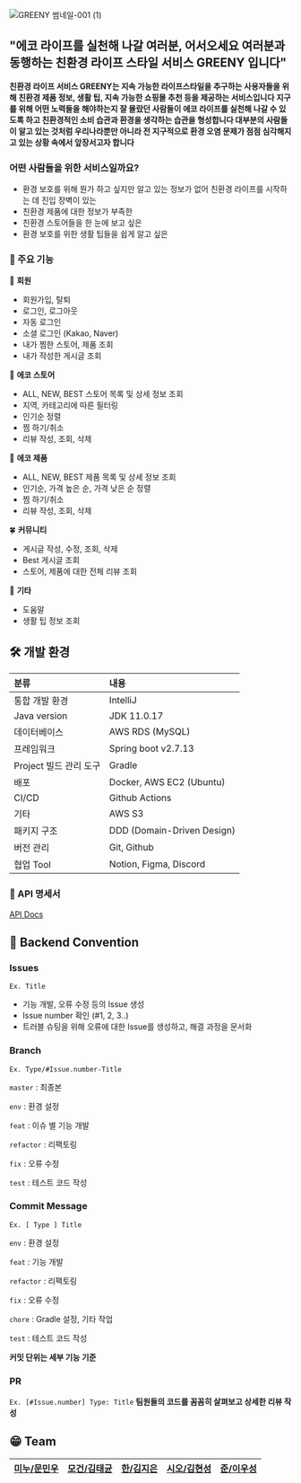 ![GREENY 썸네일-001 (1)](https://github.com/UMC-GREENY/greeny-backend/assets/121410579/0e882d66-0e65-43d5-a4ca-6dea91c535d5)
## "에코 라이프를 실천해 나갈 여러분, 어서오세요 여러분과 동행하는 친환경 라이프 스타일 서비스 GREENY 입니다"

**친환경 라이프 서비스 GREENY는 지속 가능한 라이프스타일을 추구하는 사용자들을 위해 친환경 제품 정보, 생활 팁, 지속 가능한 쇼핑몰 추천 등을 제공하는 서비스입니다
지구를 위해 어떤 노력들을 해야하는지 잘 몰랐던 사람들이 에코 라이프를 실천해 나갈 수 있도록 하고 친환경적인 소비 습관과 환경을 생각하는 습관을 형성합니다
대부분의 사람들이 알고 있는 것처럼 우리나라뿐만 아니라 전 지구적으로 환경 오염 문제가 점점 심각해지고 있는 상황 속에서 앞장서고자 합니다**

### 어떤 사람들을 위한 서비스일까요?
- 환경 보호를 위해 뭔가 하고 싶지만 알고 있는 정보가 없어 친환경 라이프를 시작하는 데 진입 장벽이 있는
- 친환경 제품에 대한 정보가 부족한
- 친환경 스토어들을 한 눈에 보고 싶은
- 환경 보호를 위한 생활 팁들을 쉽게 알고 싶은

### 👊 주요 기능

👤 **회원**
- 회원가입, 탈퇴
- 로그인, 로그아웃
- 자동 로그인
- 소셜 로그인 (Kakao, Naver)
- 내가 찜한 스토어, 제품 조회
- 내가 작성한 게시글 조회

🌳 **에코 스토어**
- ALL, NEW, BEST 스토어 목록 및 상세 정보 조회
- 지역, 카테고리에 따른 필터링
- 인기순 정렬
- 찜 하기/취소
- 리뷰 작성, 조회, 삭제

🌿 **에코 제품**
- ALL, NEW, BEST 제품 목록 및 상세 정보 조회
- 인기순, 가격 높은 순, 가격 낮은 순 정렬
- 찜 하기/취소
- 리뷰 작성, 조회, 삭제

🍀 **커뮤니티**
- 게시글 작성, 수정, 조회, 삭제
- Best 게시글 조회
- 스토어, 제품에 대한 전체 리뷰 조회

👀 **기타**
- 도움말
- 생활 팁 정보 조회

## 🛠️ 개발 환경
|분류|내용|
|:---|:---|
|통합 개발 환경|IntelliJ|
|Java version|JDK 11.0.17|
|데이터베이스|AWS RDS (MySQL)|
|프레임워크|Spring boot v2.7.13|
|Project 빌드 관리 도구|Gradle|
|배포|Docker, AWS EC2 (Ubuntu)|
|CI/CD|Github Actions|
|기타|AWS S3|
|패키지 구조|DDD (Domain-Driven Design)|
|버전 관리|Git, Github|
|협업 Tool|Notion, Figma, Discord|

### 📗 API 명세서
[API Docs](https://secret-enquiry-5de.notion.site/API-705d147f145447fa90553dac2054e18b?pvs=4)

## 👥 Backend Convention
### Issues
`Ex. Title`
- 기능 개발, 오류 수정 등의 Issue 생성
- Issue number 확인 (#1, 2, 3..)
- 트러블 슈팅을 위해 오류에 대한 Issue를 생성하고, 해결 과정을 문서화

### Branch
`Ex. Type/#Issue.number-Title`

`master` : 최종본

`env` : 환경 설정

`feat` : 이슈 별 기능 개발

`refactor` : 리팩토링

`fix` : 오류 수정

`test` : 테스트 코드 작성

### Commit Message
`Ex. [ Type ] Title`

`env` : 환경 설정

`feat` : 기능 개발

`refactor` : 리팩토링

`fix` : 오류 수정

`chore` : Gradle 설정, 기타 작업

`test` : 테스트 코드 작성

**커밋 단위는 세부 기능 기준**

### PR
`Ex. [#Issue.number] Type: Title`
**팀원들의 코드를 꼼꼼히 살펴보고 상세한 리뷰 작성**

## 😁 Team
|[미누/문민우](https://github.com/Minuooooo)|[모건/김태균](https://github.com/taegyuni)|[한/김지은](https://github.com/gol2580)|[시오/김현성](https://github.com/evgeniac10)|[준/이우성](https://github.com/dtd1614)|
|-----|-----|-----|-----|-----|
